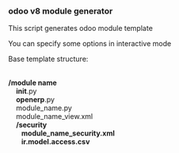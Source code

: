 <h3>odoo v8 module generator</h3>

<p>

This script generates odoo module template

You can specify some options in interactive mode</br>

Base template structure:
</br>
</br>

<b>/module name</b></br>
&nbsp;&nbsp;&nbsp;&nbsp;__init__.py</br>
&nbsp;&nbsp;&nbsp;&nbsp;__openerp__.py</br>
&nbsp;&nbsp;&nbsp;&nbsp;module_name.py</br>
&nbsp;&nbsp;&nbsp;&nbsp;module_name_view.xml</br>
&nbsp;&nbsp;&nbsp;&nbsp;<b>/security<b></br>
&nbsp;&nbsp;&nbsp;&nbsp;&nbsp;&nbsp;&nbsp;&nbsp;module_name_security.xml</br>
&nbsp;&nbsp;&nbsp;&nbsp;&nbsp;&nbsp;&nbsp;&nbsp;ir.model.access.csv</br>



</p>
